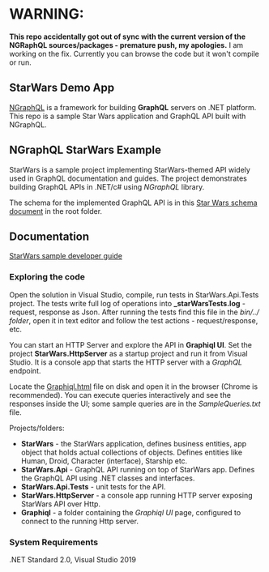 # WARNING: 
**This repo accidentally got out of sync with the current version of the NGRaphQL sources/packages - premature push, my apologies.**
I am working on the fix. Currently you can browse the code but it won't compile or run. 

## StarWars Demo App
[NGraphQL](https://github.com/rivantsov/ngraphql) is a framework for building **GraphQL** servers on .NET platform. 
This repo is a sample Star Wars application and GraphQL API built with NGraphQL. 

## NGraphQL StarWars Example
StarWars is a sample project implementing StarWars-themed API widely used in GraphQL documentation and guides. The project demonstrates building GraphQL APIs in .NET/c# using *NGraphQL* library. 

The schema for the implemented GraphQL API is in this [Star Wars schema document](https://github.com/rivantsov/starwars/blob/master/StarWars.schema) in the root folder. 


## Documentation
[StarWars sample developer guide](https://github.com/rivantsov/starwars/wiki/StarWarsGuide)

### Exploring the code
Open the solution in Visual Studio, compile, run tests in StarWars.Api.Tests project. The tests write full log of operations into **_starWarsTests.log** - request, response as Json. After running the tests find this file in the *bin/../ folder*, open it in text editor and follow the test actions - request/response, etc. 

You can start an HTTP Server and explore the API in **Graphiql UI**. Set the project **StarWars.HttpServer** as a startup project and run it from Visual Studio. It is a console app that starts the HTTP server with a _GraphQL_ endpoint.

Locate the [Graphiql.html](https://github.com/rivantsov/starwars/blob/master/Graphiql/graphiql.html) file on disk and open it in the browser (Chrome is recommended). You can execute queries interactively and see the responses inside the UI; some sample queries are in the *SampleQueries.txt* file.  

Projects/folders: 
* **StarWars** - the StarWars application, defines business entities, app object that holds actual collections of objects. Defines entities like Human, Droid, Character (interface), Starship etc. 
* **StarWars.Api** - GraphQL API running on top of StarWars app. Defines the GraphQL API using .NET classes and interfaces.
* **StarWars.Api.Tests** - unit tests for the API.
* **StarWars.HttpServer** - a console app running HTTP server exposing StarWars API over Http. 
* **Graphiql** - a folder containing the _Graphiql UI_ page, configured to connect to the running Http server. 

### System Requirements
.NET Standard 2.0, Visual Studio 2019


